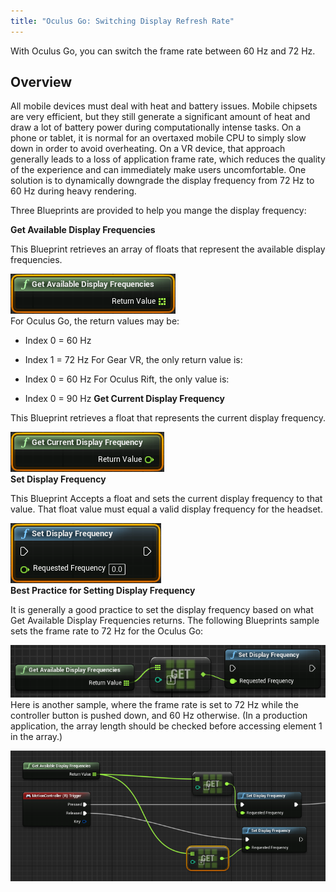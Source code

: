 ```yaml
---
title: "Oculus Go: Switching Display Refresh Rate"
---
```

With Oculus Go, you can switch the frame rate between 60 Hz and 72 Hz.

## Overview

All mobile devices must deal with heat and battery issues. Mobile chipsets are very efficient, but they still generate a significant amount of heat and draw a lot of battery power during computationally intense tasks. On a phone or tablet, it is normal for an overtaxed mobile CPU to simply slow down in order to avoid overheating. On a VR device, that approach generally leads to a loss of application frame rate, which reduces the quality of the experience and can immediately make users uncomfortable. One solution is to dynamically downgrade the display frequency from 72 Hz to 60 Hz during heavy rendering.

Three Blueprints are provided to help you mange the display frequency:

**Get Available Display Frequencies**

This Blueprint retrieves an array of floats that represent the available display frequencies.

![](/images/documentation-unreal-latest-concepts-unreal-switching-display-refresh-rate-go-0.png)  
For Oculus Go, the return values may be:

* Index 0 = 60 Hz
* Index 1 = 72 Hz
For Gear VR, the only return value is:

* Index 0 = 60 Hz
 For Oculus Rift, the only value is:

* Index 0 = 90 Hz
**Get Current Display Frequency**

This Blueprint retrieves a float that represents the current display frequency.

![](/images/documentation-unreal-latest-concepts-unreal-switching-display-refresh-rate-go-1.png)  
**Set Display Frequency**

This Blueprint Accepts a float and sets the current display frequency to that value. That float value must equal a valid display frequency for the headset.

![](/images/documentation-unreal-latest-concepts-unreal-switching-display-refresh-rate-go-2.png)  
**Best Practice for Setting Display Frequency**

It is generally a good practice to set the display frequency based on what Get Available Display Frequencies returns. The following Blueprints sample sets the frame rate to 72 Hz for the Oculus Go:

![](/images/documentation-unreal-latest-concepts-unreal-switching-display-refresh-rate-go-3.png)  
Here is another sample, where the frame rate is set to 72 Hz while the controller button is pushed down, and 60 Hz otherwise. (In a production application, the array length should be checked before accessing element 1 in the array.)

![](/images/documentation-unreal-latest-concepts-unreal-switching-display-refresh-rate-go-4.png)  
